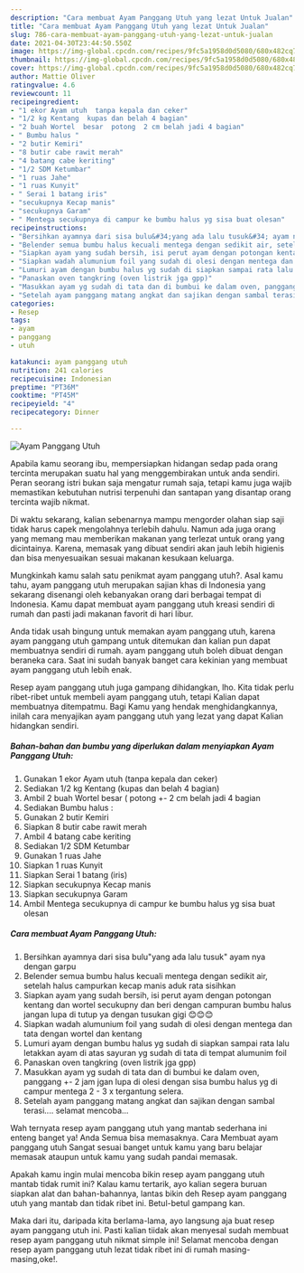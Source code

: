 ```yaml
---
description: "Cara membuat Ayam Panggang Utuh yang lezat Untuk Jualan"
title: "Cara membuat Ayam Panggang Utuh yang lezat Untuk Jualan"
slug: 786-cara-membuat-ayam-panggang-utuh-yang-lezat-untuk-jualan
date: 2021-04-30T23:44:50.550Z
image: https://img-global.cpcdn.com/recipes/9fc5a1958d0d5080/680x482cq70/ayam-panggang-utuh-foto-resep-utama.jpg
thumbnail: https://img-global.cpcdn.com/recipes/9fc5a1958d0d5080/680x482cq70/ayam-panggang-utuh-foto-resep-utama.jpg
cover: https://img-global.cpcdn.com/recipes/9fc5a1958d0d5080/680x482cq70/ayam-panggang-utuh-foto-resep-utama.jpg
author: Mattie Oliver
ratingvalue: 4.6
reviewcount: 11
recipeingredient:
- "1 ekor Ayam utuh  tanpa kepala dan ceker"
- "1/2 kg Kentang  kupas dan belah 4 bagian"
- "2 buah Wortel  besar  potong  2 cm belah jadi 4 bagian"
- " Bumbu halus "
- "2 butir Kemiri"
- "8 butir cabe rawit merah"
- "4 batang cabe keriting"
- "1/2 SDM Ketumbar"
- "1 ruas Jahe"
- "1 ruas Kunyit"
- " Serai 1 batang iris"
- "secukupnya Kecap manis"
- "secukupnya Garam"
- " Mentega secukupnya di campur ke bumbu halus yg sisa buat olesan"
recipeinstructions:
- "Bersihkan ayamnya dari sisa bulu&#34;yang ada lalu tusuk&#34; ayam nya dengan garpu"
- "Belender semua bumbu halus kecuali mentega dengan sedikit air, setelah halus campurkan kecap manis aduk rata sisihkan"
- "Siapkan ayam yang sudah bersih, isi perut ayam dengan potongan kentang dan wortel secukupny dan beri dengan campuran bumbu halus jangan lupa di tutup ya dengan tusukan gigi 😊😊😊"
- "Siapkan wadah alumunium foil yang sudah di olesi dengan mentega dan tata dengan wortel dan kentang"
- "Lumuri ayam dengan bumbu halus yg sudah di siapkan sampai rata lalu letakkan ayam di atas sayuran yg sudah di tata di tempat alumunim foil"
- "Panaskan oven tangkring (oven listrik jga gpp)"
- "Masukkan ayam yg sudah di tata dan di bumbui ke dalam oven, panggang +- 2 jam jgan lupa di olesi dengan sisa bumbu halus yg di campur mentega 2 - 3 x tergantung selera."
- "Setelah ayam panggang matang angkat dan sajikan dengan sambal terasi.... selamat mencoba..."
categories:
- Resep
tags:
- ayam
- panggang
- utuh

katakunci: ayam panggang utuh 
nutrition: 241 calories
recipecuisine: Indonesian
preptime: "PT36M"
cooktime: "PT45M"
recipeyield: "4"
recipecategory: Dinner

---
```



![Ayam Panggang Utuh](https://img-global.cpcdn.com/recipes/9fc5a1958d0d5080/680x482cq70/ayam-panggang-utuh-foto-resep-utama.jpg)

Apabila kamu seorang ibu, mempersiapkan hidangan sedap pada orang tercinta merupakan suatu hal yang menggembirakan untuk anda sendiri. Peran seorang istri bukan saja mengatur rumah saja, tetapi kamu juga wajib memastikan kebutuhan nutrisi terpenuhi dan santapan yang disantap orang tercinta wajib nikmat.

Di waktu  sekarang, kalian sebenarnya mampu mengorder olahan siap saji tidak harus capek mengolahnya terlebih dahulu. Namun ada juga orang yang memang mau memberikan makanan yang terlezat untuk orang yang dicintainya. Karena, memasak yang dibuat sendiri akan jauh lebih higienis dan bisa menyesuaikan sesuai makanan kesukaan keluarga. 



Mungkinkah kamu salah satu penikmat ayam panggang utuh?. Asal kamu tahu, ayam panggang utuh merupakan sajian khas di Indonesia yang sekarang disenangi oleh kebanyakan orang dari berbagai tempat di Indonesia. Kamu dapat membuat ayam panggang utuh kreasi sendiri di rumah dan pasti jadi makanan favorit di hari libur.

Anda tidak usah bingung untuk memakan ayam panggang utuh, karena ayam panggang utuh gampang untuk ditemukan dan kalian pun dapat membuatnya sendiri di rumah. ayam panggang utuh boleh dibuat dengan beraneka cara. Saat ini sudah banyak banget cara kekinian yang membuat ayam panggang utuh lebih enak.

Resep ayam panggang utuh juga gampang dihidangkan, lho. Kita tidak perlu ribet-ribet untuk membeli ayam panggang utuh, tetapi Kalian dapat membuatnya ditempatmu. Bagi Kamu yang hendak menghidangkannya, inilah cara menyajikan ayam panggang utuh yang lezat yang dapat Kalian hidangkan sendiri.

<!--inarticleads1-->

##### Bahan-bahan dan bumbu yang diperlukan dalam menyiapkan Ayam Panggang Utuh:

1. Gunakan 1 ekor Ayam utuh  (tanpa kepala dan ceker)
1. Sediakan 1/2 kg Kentang  (kupas dan belah 4 bagian)
1. Ambil 2 buah Wortel  besar ( potong +- 2 cm belah jadi 4 bagian
1. Sediakan  Bumbu halus :
1. Gunakan 2 butir Kemiri
1. Siapkan 8 butir cabe rawit merah
1. Ambil 4 batang cabe keriting
1. Sediakan 1/2 SDM Ketumbar
1. Gunakan 1 ruas Jahe
1. Siapkan 1 ruas Kunyit
1. Siapkan  Serai 1 batang (iris)
1. Siapkan secukupnya Kecap manis
1. Siapkan secukupnya Garam
1. Ambil  Mentega secukupnya di campur ke bumbu halus yg sisa buat olesan




<!--inarticleads2-->

##### Cara membuat Ayam Panggang Utuh:

1. Bersihkan ayamnya dari sisa bulu&#34;yang ada lalu tusuk&#34; ayam nya dengan garpu
1. Belender semua bumbu halus kecuali mentega dengan sedikit air, setelah halus campurkan kecap manis aduk rata sisihkan
1. Siapkan ayam yang sudah bersih, isi perut ayam dengan potongan kentang dan wortel secukupny dan beri dengan campuran bumbu halus jangan lupa di tutup ya dengan tusukan gigi 😊😊😊
1. Siapkan wadah alumunium foil yang sudah di olesi dengan mentega dan tata dengan wortel dan kentang
1. Lumuri ayam dengan bumbu halus yg sudah di siapkan sampai rata lalu letakkan ayam di atas sayuran yg sudah di tata di tempat alumunim foil
1. Panaskan oven tangkring (oven listrik jga gpp)
1. Masukkan ayam yg sudah di tata dan di bumbui ke dalam oven, panggang +- 2 jam jgan lupa di olesi dengan sisa bumbu halus yg di campur mentega 2 - 3 x tergantung selera.
1. Setelah ayam panggang matang angkat dan sajikan dengan sambal terasi.... selamat mencoba...




Wah ternyata resep ayam panggang utuh yang mantab sederhana ini enteng banget ya! Anda Semua bisa memasaknya. Cara Membuat ayam panggang utuh Sangat sesuai banget untuk kamu yang baru belajar memasak ataupun untuk kamu yang sudah pandai memasak.

Apakah kamu ingin mulai mencoba bikin resep ayam panggang utuh mantab tidak rumit ini? Kalau kamu tertarik, ayo kalian segera buruan siapkan alat dan bahan-bahannya, lantas bikin deh Resep ayam panggang utuh yang mantab dan tidak ribet ini. Betul-betul gampang kan. 

Maka dari itu, daripada kita berlama-lama, ayo langsung aja buat resep ayam panggang utuh ini. Pasti kalian tiidak akan menyesal sudah membuat resep ayam panggang utuh nikmat simple ini! Selamat mencoba dengan resep ayam panggang utuh lezat tidak ribet ini di rumah masing-masing,oke!.

